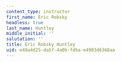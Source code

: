```yaml
---
content_type: instructor
first_name: Eric Robsky
headless: true
last_name: Huntley
middle_initial: ''
salutation: ''
title: Eric Robsky Huntley
uid: e48a4d25-da5f-4a0b-fdba-e4983d6368aa
---
```

